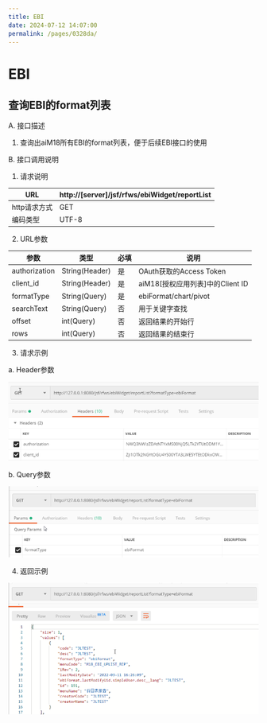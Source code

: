 ```yaml
---
title: EBI
date: 2024-07-12 14:07:00
permalink: /pages/0328da/
---
```

# EBI

## 查询EBI的format列表

A.    接口描述

1. 查询出aiM18所有EBI的format列表，便于后续EBI接口的使用

B.    接口调用说明

1. 请求说明

| URL          | http://[server]/jsf/rfws/ebiWidget/reportList |
| ------------ | --------------------------------------------- |
| http请求方式 | GET                                           |
| 编码类型     | UTF-8                                         |

 

2. URL参数

| 参数          | 类型           | 必填 | 说明                           |
| ------------- | -------------- | ---- | ------------------------------ |
| authorization | String(Header) | 是   | OAuth获取的Access Token        |
| client_id     | String(Header) | 是   | aiM18[授权应用列表]中的Client ID |
| formatType    | String(Query)  | 是   | ebiFormat/chart/pivot          |
| searchText    | String(Query)  | 否   | 用于关键字查找                 |
| offset        | int(Query)     | 否   | 返回结果的开始行               |
| rows          | int(Query)     | 否   | 返回结果的结束行               |

 

3. 请求示例

a.  Header参数

![ebi1](/assets/erp/ebi1.png)

b.  Query参数

![ebi2](/assets/erp/ebi2.png)

4. 返回示例

![ebi3](/assets/erp/ebi3.png)